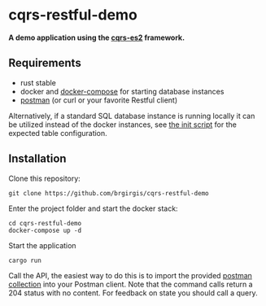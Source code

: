 # cqrs-restful-demo

**A demo application using the
[cqrs-es2](https://github.com/brgirgis/cqrs-es2) framework.**

## Requirements

- rust stable
- docker and [docker-compose](https://docs.docker.com/compose/)
  for starting database instances
- [postman](https://www.postman.com/)
  (or curl or your favorite Restful client)

Alternatively, if a standard SQL database instance is running locally
it can be utilized instead of the docker instances,
see [the init script](db/init.sql) for the expected table
configuration.

## Installation

Clone this repository:

    git clone https://github.com/brgirgis/cqrs-restful-demo

Enter the project folder and start the docker stack:

    cd cqrs-restful-demo
    docker-compose up -d

Start the application

    cargo run

Call the API, the easiest way to do this is to import
the provided [postman collection](postman_collection.json)
into your Postman client.
Note that the command calls return a 204 status with no content.
For feedback on state you should call a query.
